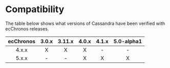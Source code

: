 # Compatibility


The table below shows what versions of Cassandra have been verified with ecChronos releases. 

| ecChronos  | 3.0.x | 3.11.x | 4.0.x | 4.1.x | 5.0-alpha1 |
|:----------:|:-----:|:------:|:-----:|:-----:|:----------:|
|   4.x.x    |   X   |   X    |   X   |   -   |     -      |
|   5.x.x    |   -   |   -    |   X   |   X   |     X      |
